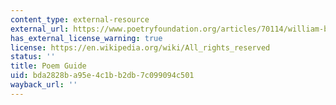 ```yaml
---
content_type: external-resource
external_url: https://www.poetryfoundation.org/articles/70114/william-butler-yeats-easter-1916
has_external_license_warning: true
license: https://en.wikipedia.org/wiki/All_rights_reserved
status: ''
title: Poem Guide
uid: bda2828b-a95e-4c1b-b2db-7c099094c501
wayback_url: ''
---
```

